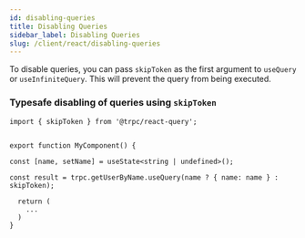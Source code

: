 ```yaml
---
id: disabling-queries
title: Disabling Queries
sidebar_label: Disabling Queries
slug: /client/react/disabling-queries
---
```


To disable queries, you can pass `skipToken` as the first argument to `useQuery` or `useInfiniteQuery`. This will prevent the query from being executed.

### Typesafe disabling of queries using `skipToken`

```tsx
import { skipToken } from '@trpc/react-query';


export function MyComponent() {

const [name, setName] = useState<string | undefined>();

const result = trpc.getUserByName.useQuery(name ? { name: name } : skipToken);

  return (
    ...
  )
}
```
